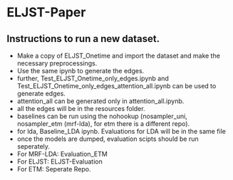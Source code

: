 # ELJST-Paper

## Instructions to run a new dataset.
- Make a copy of ELJST_Onetime and import the dataset and make the necessary preprocessings.
- Use the same ipynb to generate the edges.
- further, Test_ELJST_Onetime_only_edges.ipynb and Test_ELJST_Onetime_only_edges_attention_all.ipynb can be used to generate edges.
- attention_all can be generated only in attention_all.ipynb.
- all the edges will be in the resources folder.
- baselines can be run using the nohookup (nosampler_uni, nosampler_etm (mrf-lda), for etm there is a different repo).
- for lda, Baseline_LDA ipynb. Evaluations for LDA will be in the same file
- once the models are dumped, evaluation scipts should be run seperately.
- For MRF-LDA: Evaluation_ETM
- For ELJST: ELJST-Evaluation
- For ETM: Seperate Repo.
